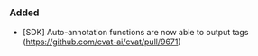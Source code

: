 ### Added

- \[SDK\] Auto-annotation functions are now able to output tags
  (<https://github.com/cvat-ai/cvat/pull/9671>)
